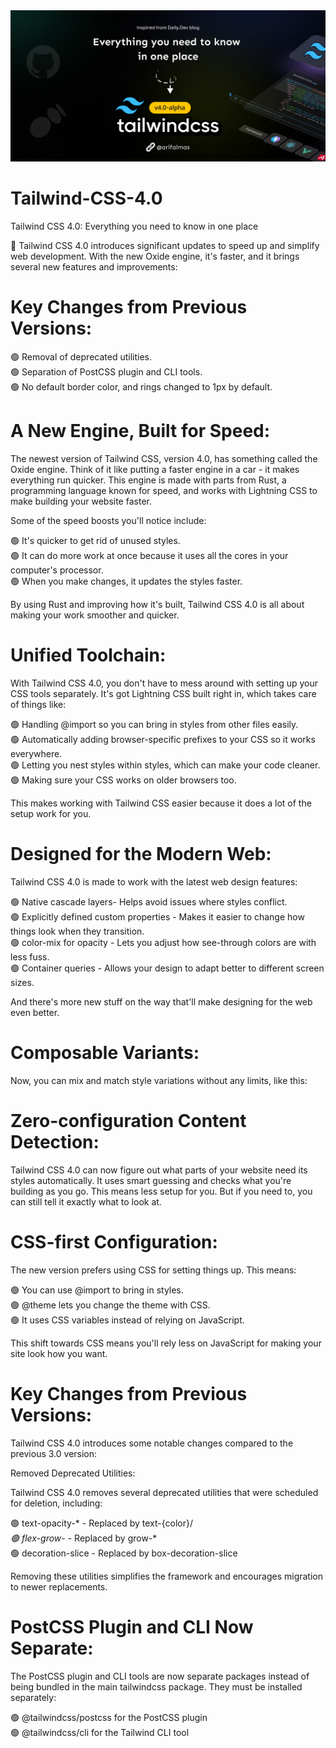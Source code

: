 <img title="" src="tailwindV4-arif.png" alt="Tailwind CSS Banner" >

# Tailwind-CSS-4.0
Tailwind CSS 4.0: Everything you need to know in one place 

📌 Tailwind CSS 4.0 introduces significant updates to speed up and simplify web development. With the new Oxide engine, it's faster, and it brings several new features and improvements:

# Key Changes from Previous Versions:
  🟢 Removal of deprecated utilities. </br>
  🟢 Separation of PostCSS plugin and CLI tools. </br>
  🟢 No default border color, and rings changed to 1px by default.

# A New Engine, Built for Speed: </br>
The newest version of Tailwind CSS, version 4.0, has something called the Oxide engine. Think of it like putting a faster engine in a car - it makes everything run quicker. This engine is made with parts from Rust, a programming language known for speed, and works with Lightning CSS to make building your website faster.

Some of the speed boosts you'll notice include:

  🟢 It's quicker to get rid of unused styles. </br>
  🟢 It can do more work at once because it uses all the cores in your computer's processor. </br>
  🟢 When you make changes, it updates the styles faster.

By using Rust and improving how it's built, Tailwind CSS 4.0 is all about making your work smoother and quicker.

# Unified Toolchain:

With Tailwind CSS 4.0, you don't have to mess around with setting up your CSS tools separately. It's got Lightning CSS built right in, which takes care of things like:

  🟢 Handling @import so you can bring in styles from other files easily. </br>
  🟢 Automatically adding browser-specific prefixes to your CSS so it works everywhere.</br>
  🟢 Letting you nest styles within styles, which can make your code cleaner. </br>
  🟢 Making sure your CSS works on older browsers too.

  This makes working with Tailwind CSS easier because it does a lot of the setup work for you.

  # Designed for the Modern Web:

  Tailwind CSS 4.0 is made to work with the latest web design features:

  🟢 Native cascade layers- Helps avoid issues where styles conflict.</br>
  🟢 Explicitly defined custom properties - Makes it easier to change how things look when they transition.</br>
  🟢 color-mix for opacity - Lets you adjust how see-through colors are with less fuss. </br>
  🟢 Container queries - Allows your design to adapt better to different screen sizes.

  And there's more new stuff on the way that'll make designing for the web even better.

# Composable Variants:

Now, you can mix and match style variations without any limits, like this:

# Zero-configuration Content Detection:

Tailwind CSS 4.0 can now figure out what parts of your website need its styles automatically. It uses smart guessing and checks what you're building as you go. This means less setup for you. But if you need to, you can still tell it exactly what to look at.

# CSS-first Configuration:

The new version prefers using CSS for setting things up. This means:

  🟢 You can use @import to bring in styles.</br>
  🟢 @theme lets you change the theme with CSS.</br>
  🟢 It uses CSS variables instead of relying on JavaScript. </br>

  This shift towards CSS means you'll rely less on JavaScript for making your site look how you want.

# Key Changes from Previous Versions:

Tailwind CSS 4.0 introduces some notable changes compared to the previous 3.0 version:

Removed Deprecated Utilities:

Tailwind CSS 4.0 removes several deprecated utilities that were scheduled for deletion, including:

 🟢 text-opacity-* - Replaced by text-{color}/*</br>
 🟢 flex-grow-* - Replaced by grow-*</br>
 🟢 decoration-slice - Replaced by box-decoration-slice </br>

Removing these utilities simplifies the framework and encourages migration to newer replacements.

# PostCSS Plugin and CLI Now Separate:

The PostCSS plugin and CLI tools are now separate packages instead of being bundled in the main tailwindcss package. They must be installed separately:

 🟢 @tailwindcss/postcss for the PostCSS plugin </br>
 🟢 @tailwindcss/cli for the Tailwind CLI tool</br>

